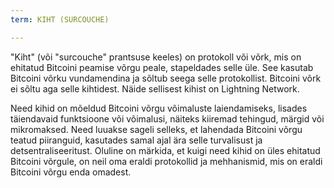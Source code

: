 ```yaml
---
term: KIHT (SURCOUCHE)

---
```

"Kiht" (või "surcouche" prantsuse keeles) on protokoll või võrk, mis on ehitatud Bitcoini peamise võrgu peale, stapeldades selle üle. See kasutab Bitcoini võrku vundamendina ja sõltub seega selle protokollist. Bitcoini võrk ei sõltu aga selle kihtidest. Näide sellisest kihist on Lightning Network.

Need kihid on mõeldud Bitcoini võrgu võimaluste laiendamiseks, lisades täiendavaid funktsioone või võimalusi, näiteks kiiremad tehingud, märgid või mikromaksed. Need luuakse sageli selleks, et lahendada Bitcoini võrgu teatud piiranguid, kasutades samal ajal ära selle turvalisust ja detsentraliseeritust. Oluline on märkida, et kuigi need kihid on üles ehitatud Bitcoini võrgule, on neil oma eraldi protokollid ja mehhanismid, mis on eraldi Bitcoini võrgu enda omadest.